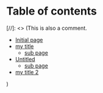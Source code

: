 # Table of contents

[//]: <> (This is also a comment.

* [Initial page](README.md)
* [my title](my-title/README.md)
  * [sub page](my-title/sub-page.md)
* [Untitled](untitled/README.md)
  * [sub page](untitled/sub-page.md)
* [my title 2](my-title-2.md)

)

